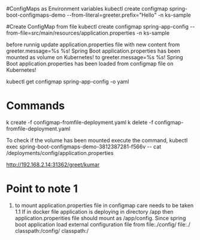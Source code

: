 #ConfigMaps as Environment variables
  kubectl create configmap spring-boot-configmaps-demo --from-literal=greeter.prefix="Hello" -n ks-sample

#Create ConfigMap from file
  kubectl create configmap spring-app-config --from-file=src/main/resources/application.properties -n ks-sample
  
  before runnig update application.properties file with new content
  from
  greeter.message=%s %s! Spring Boot application.properties has been mounted as volume on Kubernetes!
  to
  greeter.message=%s %s! Spring Boot application.properties has been loaded from configmap file on Kubernetes!
  
  kubectl get configmap spring-app-config -o yaml
  
  
# Commands
k create -f configmap-fromfile-deployment.yaml
k delete -f configmap-fromfile-deployment.yaml

To check if the volume has been mounted execute the command,
kubectl exec spring-boot-configmaps-demo-3812387281-f566v -- cat /deployments/config/application.properties

http://192.168.2.14:31362/greet/kumar


# Point to note 1
1. to mount application.properties file in configmap care needs to be taken
	1.1 If in docker file application is deploying in directory /app then application.properities file 
		should mount as /app/config. Since spring boot application load external configuration file from 
		file:./config/
		file:./
		classpath:/config/
		classpath:/